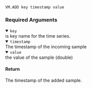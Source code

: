 ```
VM.ADD key timestamp value
```

### Required Arguments

<details open><summary><code>key</code></summary>
is key name for the time series.
</details>

<details open><summary><code>timestamp</code></summary>
The timestamp of the incoming sample
</details>

<details open><summary><code>value</code></summary>
the value of the sample (double)
</details>

#### Return
The timestamp of the added sample.